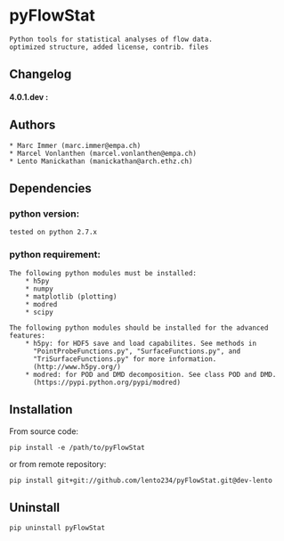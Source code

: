 pyFlowStat
==========

    Python tools for statistical analyses of flow data.
    optimized structure, added license, contrib. files


Changelog
---------

#### 4.0.1.dev :

Authors
-------

    * Marc Immer (marc.immer@empa.ch)
    * Marcel Vonlanthen (marcel.vonlanthen@empa.ch)
    * Lento Manickathan (manickathan@arch.ethz.ch)

Dependencies
------------

### python version:
    tested on python 2.7.x

### python requirement:
    The following python modules must be installed:
        * h5py
        * numpy
        * matplotlib (plotting)
        * modred
        * scipy

    The following python modules should be installed for the advanced features:
        * h5py: for HDF5 save and load capabilites. See methods in
          "PointProbeFunctions.py", "SurfaceFunctions.py", and
          "TriSurfaceFunctions.py" for more information.
          (http://www.h5py.org/)
        * modred: for POD and DMD decomposition. See class POD and DMD.
          (https://pypi.python.org/pypi/modred)


Installation
------------

From source code:

    pip install -e /path/to/pyFlowStat

or from remote repository:

    pip install git+git://github.com/lento234/pyFlowStat.git@dev-lento

Uninstall
---------

    pip uninstall pyFlowStat
